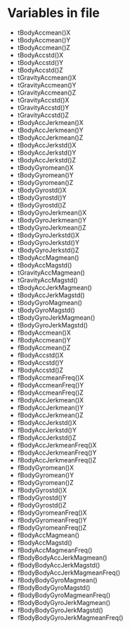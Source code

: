 # Variables in file

- tBodyAccmean()X
- tBodyAccmean()Y
- tBodyAccmean()Z
- tBodyAccstd()X
- tBodyAccstd()Y
- tBodyAccstd()Z
- tGravityAccmean()X
- tGravityAccmean()Y
- tGravityAccmean()Z
- tGravityAccstd()X
- tGravityAccstd()Y
- tGravityAccstd()Z
- tBodyAccJerkmean()X
- tBodyAccJerkmean()Y
- tBodyAccJerkmean()Z
- tBodyAccJerkstd()X
- tBodyAccJerkstd()Y
- tBodyAccJerkstd()Z
- tBodyGyromean()X
- tBodyGyromean()Y
- tBodyGyromean()Z
- tBodyGyrostd()X
- tBodyGyrostd()Y
- tBodyGyrostd()Z
- tBodyGyroJerkmean()X
- tBodyGyroJerkmean()Y
- tBodyGyroJerkmean()Z
- tBodyGyroJerkstd()X
- tBodyGyroJerkstd()Y
- tBodyGyroJerkstd()Z
- tBodyAccMagmean()
- tBodyAccMagstd()
- tGravityAccMagmean()
- tGravityAccMagstd()
- tBodyAccJerkMagmean()
- tBodyAccJerkMagstd()
- tBodyGyroMagmean()
- tBodyGyroMagstd()
- tBodyGyroJerkMagmean()
- tBodyGyroJerkMagstd()
- fBodyAccmean()X
- fBodyAccmean()Y
- fBodyAccmean()Z
- fBodyAccstd()X
- fBodyAccstd()Y
- fBodyAccstd()Z
- fBodyAccmeanFreq()X
- fBodyAccmeanFreq()Y
- fBodyAccmeanFreq()Z
- fBodyAccJerkmean()X
- fBodyAccJerkmean()Y
- fBodyAccJerkmean()Z
- fBodyAccJerkstd()X
- fBodyAccJerkstd()Y
- fBodyAccJerkstd()Z
- fBodyAccJerkmeanFreq()X
- fBodyAccJerkmeanFreq()Y
- fBodyAccJerkmeanFreq()Z
- fBodyGyromean()X
- fBodyGyromean()Y
- fBodyGyromean()Z
- fBodyGyrostd()X
- fBodyGyrostd()Y
- fBodyGyrostd()Z
- fBodyGyromeanFreq()X
- fBodyGyromeanFreq()Y
- fBodyGyromeanFreq()Z
- fBodyAccMagmean()
- fBodyAccMagstd()
- fBodyAccMagmeanFreq()
- fBodyBodyAccJerkMagmean()
- fBodyBodyAccJerkMagstd()
- fBodyBodyAccJerkMagmeanFreq()
- fBodyBodyGyroMagmean()
- fBodyBodyGyroMagstd()
- fBodyBodyGyroMagmeanFreq()
- fBodyBodyGyroJerkMagmean()
- fBodyBodyGyroJerkMagstd()
- fBodyBodyGyroJerkMagmeanFreq()
